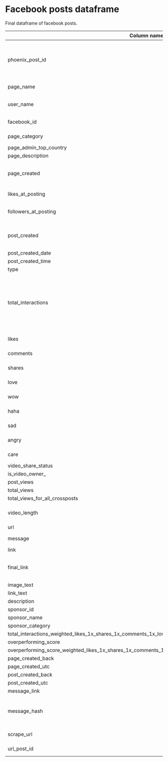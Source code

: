 # Facebook posts dataframe
 
Final dataframe of facebook posts.

| Column name                                                                                                | dtype               | Description                                                                                                       | 
|------------------------------------------------------------------------------------------------------------|---------------------| ------------------------------------------------------------------------------------------------------------------|
| phoenix_post_id                                                                                            | object              | Computed post id by phoenix. This is because csv data from crowdtangle has no post id. |
| page_name                                                                                                  | object              | Name of the page. |
| user_name                                                                                                  | object              | Name of the user that posted. |
| facebook_id                                                                                                | int64               | The id of the account. |
| page_category                                                                                              | object              | The category of the page |
| page_admin_top_country                                                                                     | object              | - |
| page_description                                                                                           | object              | - |
| page_created                                                                                               | datetime64[ns, UTC] | The UTC timestamp on the creation of the page |
| likes_at_posting                                                                                           | int64               | Number of likes at posting |
| followers_at_posting                                                                                       | int64               | Number of follower at posting |
| post_created                                                                                               | datetime64[ns, UTC] | The UTC timestamp on the creation of the post |
| post_created_date                                                                                          | object              | Not to be used |
| post_created_time                                                                                          | object              | Not to be used |
| type                                                                                                       | object              | - |
| total_interactions                                                                                         | int64               | Total interactions on the posts, this is the key metric for understanding the performance of the post |
| likes                                                                                                      | int64               | No. like reactions |
| comments                                                                                                   | int64               | No. comments reactions |
| shares                                                                                                     | int64               | No. shares reactions |
| love                                                                                                       | int64               | No. loves reactions |
| wow                                                                                                        | int64               | No. wow reactions |
| haha                                                                                                       | int64               | No. haha reactions |
| sad                                                                                                        | int64               | No. sad reactions |
| angry                                                                                                      | int64               | No. angry reactions
| care                                                                                                       | int64               | No. care reactions |
| video_share_status                                                                                         | object              | - |
| is_video_owner_                                                                                            | object              | No. posts views |
| post_views                                                                                                 | int64               | - |
| total_views                                                                                                | int64               | - |  
| total_views_for_all_crossposts                                                                             | int64               | - | 
| video_length                                                                                               | object              | URL of post from crowdtangle |
| url                                                                                                        | object              | Text of post |
| message                                                                                                    | object              | Links in the post |
| link                                                                                                       | object              |
| final_link                                                                                                 | object              | Text of the image in the post if there is one |
| image_text                                                                                                 | object              | - |
| link_text                                                                                                  | object              | - |
| description                                                                                                | object              | - |
| sponsor_id                                                                                                 | float64             | - |
| sponsor_name                                                                                               | float64             | - |
| sponsor_category                                                                                           | float64             | - |
| total_interactions_weighted_likes_1x_shares_1x_comments_1x_love_1x_wow_1x_haha_1x_sad_1x_angry_1x_care_1x_ | object              | - |
| overperforming_score                                                                                       | float64             | - |
| overperforming_score_weighted_likes_1x_shares_1x_comments_1x_love_1x_wow_1x_haha_1x_sad_1x_angry_1x_       | float64             | - |
| page_created_back                                                                                          | object              | - |
| page_created_utc                                                                                           | object              | - |
| post_created_back                                                                                          | object              | - |
| post_created_utc                                                                                           | object              | - |
| message_link                                                                                               | object              | - |
| message_hash                                                                                               | object              | The hash of the message used for calculating the `phoenix_post_id` |
| scrape_url                                                                                                 | object              | The scrape url to be used |
| url_post_id                                                                                                | object              | The post id from the URL. |

